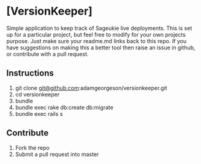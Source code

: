 [VersionKeeper]
=============

Simple application to keep track of Sageukie live deployments.
This is set up for a particular project, but feel free to modify for your own projects purpose. Just make sure your readme.md links back to this repo.
If you have suggestions on making this a better tool then raise an issue in github, or contribute with a pull request.

## Instructions

1. git clone git@github.com:adamgeorgeson/versionkeeper.git
2. cd versionkeeper
3. bundle
4. bundle exec rake db:create db:migrate
5. bundle exec rails s

## Contribute

1. Fork the repo
2. Submit a pull request into master
